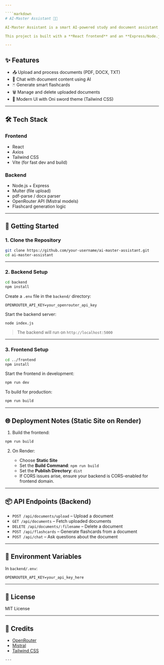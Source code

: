 ```yaml
---

````markdown
# AI-Master Assistant 🧠📄

AI-Master Assistant is a smart AI-powered study and document assistant. It allows users to upload documents, generate flashcards, and chat with document content using advanced language models via OpenRouter and Mistral APIs.

This project is built with a **React frontend** and an **Express/Node.js backend**, integrated with LLM APIs to assist users in understanding and revising documents efficiently.

---
```


## ✨ Features

- 📤 Upload and process documents (PDF, DOCX, TXT)
- 💬 Chat with document content using AI
- 🃏 Generate smart flashcards
- 🗑️ Manage and delete uploaded documents
- 🎨 Modern UI with Oni sword theme (Tailwind CSS)

---

## 🛠️ Tech Stack

### Frontend
- React
- Axios
- Tailwind CSS
- Vite (for fast dev and build)

### Backend
- Node.js + Express
- Multer (file upload)
- pdf-parse / docx parser
- OpenRouter API (Mistral models)
- Flashcard generation logic

---

## 🚀 Getting Started

### 1. Clone the Repository

```bash
git clone https://github.com/your-username/ai-master-assistant.git
cd ai-master-assistant
````

---

### 2. Backend Setup

```bash
cd backend
npm install
```

Create a `.env` file in the `backend/` directory:

```env
OPENROUTER_API_KEY=your_openrouter_api_key
```

Start the backend server:

```bash
node index.js
```

> The backend will run on `http://localhost:5000`

---

### 3. Frontend Setup

```bash
cd ../frontend
npm install
```

Start the frontend in development:

```bash
npm run dev
```

To build for production:

```bash
npm run build
```

---

## 🌐 Deployment Notes (Static Site on Render)

1. Build the frontend:

```bash
npm run build
```

2. On Render:

   * Choose **Static Site**
   * Set the **Build Command**: `npm run build`
   * Set the **Publish Directory**: `dist`
   * If CORS issues arise, ensure your backend is CORS-enabled for frontend domain.

---

## 📦 API Endpoints (Backend)

* `POST /api/documents/upload` – Upload a document
* `GET /api/documents` – Fetch uploaded documents
* `DELETE /api/documents/:filename` – Delete a document
* `POST /api/flashcards` – Generate flashcards from a document
* `POST /api/chat` – Ask questions about the document

---

## 📝 Environment Variables

In `backend/.env`:

```env
OPENROUTER_API_KEY=your_api_key_here
```

---

## 📄 License

MIT License

---

## 🙏 Credits

* [OpenRouter](https://openrouter.ai)
* [Mistral](https://mistral.ai)
* [Tailwind CSS](https://tailwindcss.com)

```
---
